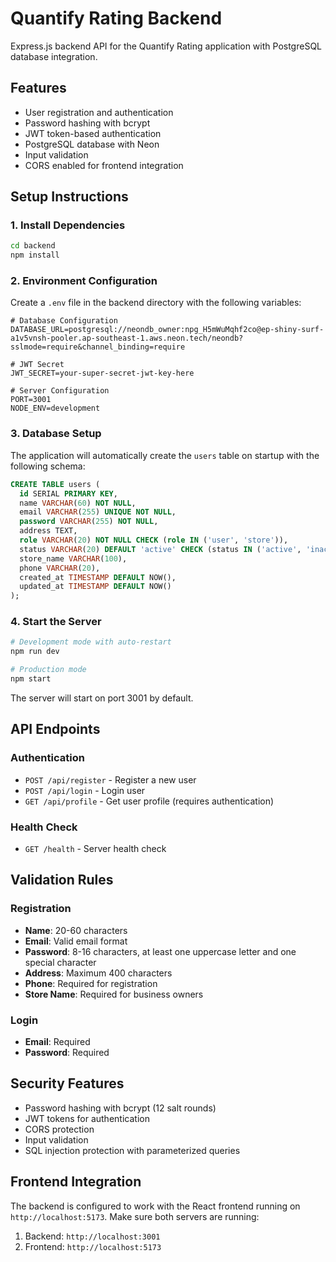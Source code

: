 # Quantify Rating Backend

Express.js backend API for the Quantify Rating application with PostgreSQL database integration.

## Features

- User registration and authentication
- Password hashing with bcrypt
- JWT token-based authentication
- PostgreSQL database with Neon
- Input validation
- CORS enabled for frontend integration

## Setup Instructions

### 1. Install Dependencies

```bash
cd backend
npm install
```

### 2. Environment Configuration

Create a `.env` file in the backend directory with the following variables:

```env
# Database Configuration
DATABASE_URL=postgresql://neondb_owner:npg_H5mWuMqhf2co@ep-shiny-surf-a1v5vnsh-pooler.ap-southeast-1.aws.neon.tech/neondb?sslmode=require&channel_binding=require

# JWT Secret
JWT_SECRET=your-super-secret-jwt-key-here

# Server Configuration
PORT=3001
NODE_ENV=development
```

### 3. Database Setup

The application will automatically create the `users` table on startup with the following schema:

```sql
CREATE TABLE users (
  id SERIAL PRIMARY KEY,
  name VARCHAR(60) NOT NULL,
  email VARCHAR(255) UNIQUE NOT NULL,
  password VARCHAR(255) NOT NULL,
  address TEXT,
  role VARCHAR(20) NOT NULL CHECK (role IN ('user', 'store')),
  status VARCHAR(20) DEFAULT 'active' CHECK (status IN ('active', 'inactive', 'suspended')),
  store_name VARCHAR(100),
  phone VARCHAR(20),
  created_at TIMESTAMP DEFAULT NOW(),
  updated_at TIMESTAMP DEFAULT NOW()
);
```

### 4. Start the Server

```bash
# Development mode with auto-restart
npm run dev

# Production mode
npm start
```

The server will start on port 3001 by default.

## API Endpoints

### Authentication

- `POST /api/register` - Register a new user
- `POST /api/login` - Login user
- `GET /api/profile` - Get user profile (requires authentication)

### Health Check

- `GET /health` - Server health check

## Validation Rules

### Registration
- **Name**: 20-60 characters
- **Email**: Valid email format
- **Password**: 8-16 characters, at least one uppercase letter and one special character
- **Address**: Maximum 400 characters
- **Phone**: Required for registration
- **Store Name**: Required for business owners

### Login
- **Email**: Required
- **Password**: Required

## Security Features

- Password hashing with bcrypt (12 salt rounds)
- JWT tokens for authentication
- CORS protection
- Input validation
- SQL injection protection with parameterized queries

## Frontend Integration

The backend is configured to work with the React frontend running on `http://localhost:5173`. Make sure both servers are running:

1. Backend: `http://localhost:3001`
2. Frontend: `http://localhost:5173`
